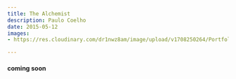 ```yaml
---
title: The Alchemist 
description: Paulo Coelho
date: 2015-05-12
images: 
- https://res.cloudinary.com/dr1nwz8am/image/upload/v1708250264/Portfolio/TheAlchemistCover-5456318ceb53461b9bb6081ed8b99252_lr4g7l.jpg

---
```


#### coming soon
